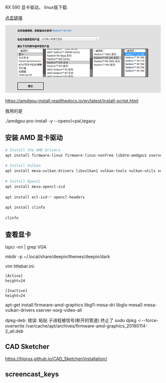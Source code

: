 

RX 590 显卡驱动， linux版下载:

[点击链接](https://www.amd.com/zh-hans/support/)

![image-20210423080516521](images/blender/RX590驱动安装.png)

https://amdgpu-install.readthedocs.io/en/latest/install-script.html

我用的是

./amdgpu-pro-install -y --opencl=pal,legacy

## 安装 AMD 显卡驱动

```sh
# Install the AMD Drivers
apt install firmware-linux firmware-linux-nonfree libdrm-amdgpu1 xserver-xorg-video-amdgpu

# Install Vulkan
apt install mesa-vulkan-drivers libvulkan1 vulkan-tools vulkan-utils vulkan-validationlayers

# Install OpenCL
apt install mesa-opencl-icd

apt install ocl-icd-* opencl-headers

apt install clinfo

clinfo

```

## 查看显卡

lspci -nn | grep VGA


mkdir -p ~/.local/share/deepin/themes/deepin/dark

vim titlebar.ini:

    [Active]
    height=24

    [Inactive]
    height=24


apt-get install firmware-amd-graphics libgl1-mesa-dri libglx-mesa0 mesa-vulkan-drivers xserver-xorg-video-all

dpkg-deb: 错误: 粘贴 子进程被信号(断开的管道) 终止了
sudo dpkg -i --force-overwrite /var/cache/apt/archives/firmware-amd-graphics_20190114-2_all.deb


## CAD Sketcher

https://hlorus.github.io/CAD_Sketcher/installation/

## screencast_keys

